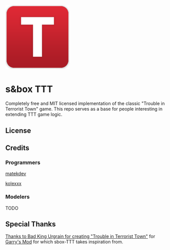 <h1><img src="ui/traitor-icon.png" alt="TTT logo" height="200"/></h1>

# s&box TTT

Completely free and MIT licensed implementation of the classic "Trouble in Terrorist Town" game. This repo serves as a base for people interesting in extending TTT game logic.

## License

## Credits
### Programmers
[matekdev](https://github.com/matekdev)

[kolexxx](https://github.com/kolexxx)

### Modelers
TODO

## Special Thanks
[Thanks to Bad King Urgrain for creating "Trouble in Terrorist Town"](https://ttt.badking.net/) for [Garry's Mod](https://gmod.facepunch.com/) for which sbox-TTT takes inspiration from.
